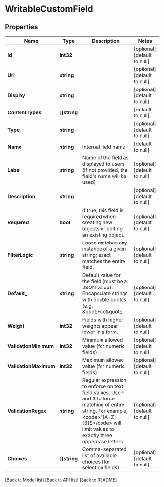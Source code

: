 # WritableCustomField

## Properties
Name | Type | Description | Notes
------------ | ------------- | ------------- | -------------
**Id** | **int32** |  | [optional] [default to null]
**Url** | **string** |  | [optional] [default to null]
**Display** | **string** |  | [optional] [default to null]
**ContentTypes** | **[]string** |  | [default to null]
**Type_** | **string** |  | [optional] [default to null]
**Name** | **string** | Internal field name | [default to null]
**Label** | **string** | Name of the field as displayed to users (if not provided, the field&#39;s name will be used) | [optional] [default to null]
**Description** | **string** |  | [optional] [default to null]
**Required** | **bool** | If true, this field is required when creating new objects or editing an existing object. | [optional] [default to null]
**FilterLogic** | **string** | Loose matches any instance of a given string; exact matches the entire field. | [optional] [default to null]
**Default_** | **string** | Default value for the field (must be a JSON value). Encapsulate strings with double quotes (e.g. \&quot;Foo\&quot;). | [optional] [default to null]
**Weight** | **int32** | Fields with higher weights appear lower in a form. | [optional] [default to null]
**ValidationMinimum** | **int32** | Minimum allowed value (for numeric fields) | [optional] [default to null]
**ValidationMaximum** | **int32** | Maximum allowed value (for numeric fields) | [optional] [default to null]
**ValidationRegex** | **string** | Regular expression to enforce on text field values. Use ^ and $ to force matching of entire string. For example, &lt;code&gt;^[A-Z]{3}$&lt;/code&gt; will limit values to exactly three uppercase letters. | [optional] [default to null]
**Choices** | **[]string** | Comma-separated list of available choices (for selection fields) | [optional] [default to null]

[[Back to Model list]](../README.md#documentation-for-models) [[Back to API list]](../README.md#documentation-for-api-endpoints) [[Back to README]](../README.md)


